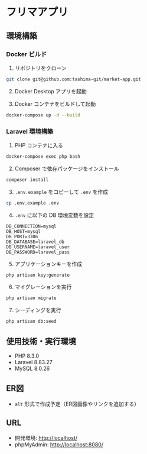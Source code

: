 # フリマアプリ

## 環境構築

### Docker ビルド

1. リポジトリをクローン
```bash
git clone git@github.com:tashima-git/market-app.git
```

2. Docker Desktop アプリを起動

3. Docker コンテナをビルドして起動
```bash
docker-compose up -d --build
```

### Laravel 環境構築

1. PHP コンテナに入る
```bash
docker-compose exec php bash
```

2. Composer で依存パッケージをインストール
```bash
composer install
```

3. `.env.example` をコピーして `.env` を作成
```bash
cp .env.example .env
```

4. `.env` に以下の DB 環境変数を設定
```dotenv
DB_CONNECTION=mysql
DB_HOST=mysql
DB_PORT=3306
DB_DATABASE=laravel_db
DB_USERNAME=laravel_user
DB_PASSWORD=laravel_pass
```

5. アプリケーションキーを作成
```bash
php artisan key:generate
```

6. マイグレーションを実行
```bash
php artisan migrate
```

7. シーディングを実行
```bash
php artisan db:seed
```

## 使用技術・実行環境

- PHP 8.3.0
- Laravel 8.83.27
- MySQL 8.0.26

## ER図

- `alt` 形式で作成予定（ER図画像やリンクを追加する）

## URL

- 開発環境: [http://localhost/](http://localhost/)
- phpMyAdmin: [http://localhost:8080/](http://localhost:8080/)
